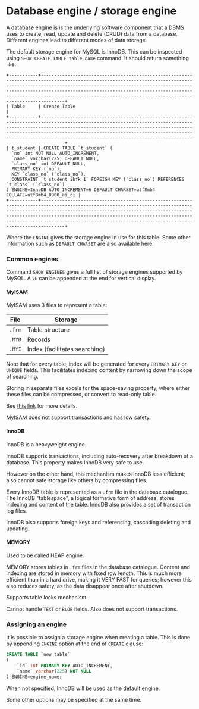 # Database engine / storage engine

A database engine is is the underlying software component that a DBMS uses
to create, read, update and delete (CRUD) data from a database.
Different engines lead to different modes of data storage.

The default storage engine for MySQL is InnoDB.
This can be inspected using `SHOW CREATE TABLE table_name` command.
It should return something like:

	+-----------+-----------------------------------------------------------------------------------------------------------------------------------------------------------------------------------------------------------------------------------------------------------------------------------------------------------------------------------------------------------------------+
	| Table     | Create Table                                                                                                                                                                                                                                                                                                                                                          |
	+-----------+-----------------------------------------------------------------------------------------------------------------------------------------------------------------------------------------------------------------------------------------------------------------------------------------------------------------------------------------------------------------------+
	| t_student | CREATE TABLE `t_student` (
	  `no` int NOT NULL AUTO_INCREMENT,
	  `name` varchar(225) DEFAULT NULL,
	  `class_no` int DEFAULT NULL,
	  PRIMARY KEY (`no`),
	  KEY `class_no` (`class_no`),
	  CONSTRAINT `t_student_ibfk_1` FOREIGN KEY (`class_no`) REFERENCES `t_class` (`class_no`)
	) ENGINE=InnoDB AUTO_INCREMENT=6 DEFAULT CHARSET=utf8mb4 COLLATE=utf8mb4_0900_ai_ci |
	+-----------+-----------------------------------------------------------------------------------------------------------------------------------------------------------------------------------------------------------------------------------------------------------------------------------------------------------------------------------------------------------------------+

Where the `ENGINE` gives the storage engine in use for this table.
Some other information such as `DEFAULT CHARSET` are also available here.

### Common engines

Command `SHOW ENGINES` gives a full list of storage engines supported by MySQL.
A `\G` can be appended at the end for vertical display.

#### MyISAM

MyISAM uses 3 files to represent a table:

| File | Storage |
|--|--|
| `.frm` | Table structure |
| `.MYD` | Records |
| `.MYI` | Index (facilitates searching) |

Note that for every table, index will be generated for every `PRIMARY KEY` or `UNIQUE` fields.
This facilitates indexing content by narrowing down the scope of searching.

Storing in separate files excels for the space-saving property,
where either these files can be compressed, or convert to read-only table.

See [this link](https://dev.mysql.com/doc/internals/en/myisam-files.html) for more details.

MyISAM does not support transactions and has low safety.

#### InnoDB

InnoDB is a heavyweight engine.

InnoDB supports transactions, including auto-recovery after breakdown of a database.
This property makes InnoDB very safe to use.

However on the other hand, this mechanism makes InnoDB less efficient;
also cannot safe storage like others by compressing files.

Every InnoDB table is represented as a `.frm` file in the database catalogue.
The InnoDB "tablespace", a logical formative form of address, stores indexing and content of the table.
InnoDB also provides a set of transaction log files.

InnoDB also supports foreign keys and referencing, cascading deleting and updating.

#### MEMORY

Used to be called HEAP engine.

MEMORY stores tables in `.frm` files in the database catalogue.
Content and indexing are stored in memory with fixed row length.
This is much more efficient than in a hard drive, making it VERY FAST for queries;
however this also reduces safety, as the data disappear once after shutdown.

Supports table locks mechanism.

Cannot handle `TEXT` or `BLOB` fields. Also does not support transactions.

### Assigning an engine

It is possible to assign a storage engine when creating a table.
This is done by appending `ENGINE` option at the end of `CREATE` clause:

```sql
CREATE TABLE `new_table`
(
	`id` int PRIMARY KEY AUTO_INCREMENT,
	`name` varchar(225) NOT NULL
) ENGINE=engine_name;
```

When not specified, InnoDB will be used as the default engine.

Some other options may be specified at the same time.
